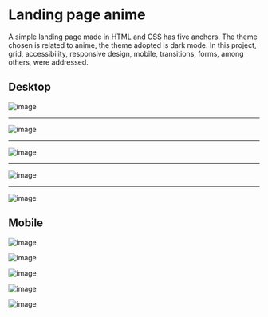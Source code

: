 # Landing page anime
A simple landing page made in HTML and CSS has five anchors. The theme chosen is related to anime, the theme adopted is dark mode. In this project, grid, accessibility, responsive design, mobile, transitions, forms, among others, were addressed.

## Desktop
![image](https://user-images.githubusercontent.com/48998618/216755923-6b7718c3-47f4-4356-88f7-c2ef2ab77549.png)<hr>
![image](https://user-images.githubusercontent.com/48998618/216755960-49d41337-a3d9-4cf0-bf69-1a448c1ea42f.png)<hr>
![image](https://user-images.githubusercontent.com/48998618/216756040-46f513ea-0084-48c9-b88f-f0f263078ebf.png)<hr>
![image](https://user-images.githubusercontent.com/48998618/216756085-5297a310-41a0-4149-a6a2-8d3df5c35dfc.png)<hr>
![image](https://user-images.githubusercontent.com/48998618/216756299-141d40b9-1cd2-49f6-8401-cb3c6313ca8e.png)

## Mobile
![image](https://user-images.githubusercontent.com/48998618/216756734-7db34c32-c6cf-4bce-a575-6f596805a640.png)<br>

![image](https://user-images.githubusercontent.com/48998618/216756768-676cefd5-c75c-4494-99f7-8ff8ba70326c.png)<br>

![image](https://user-images.githubusercontent.com/48998618/216756994-28b27bd3-7efa-43a3-97a6-ccf1cd039048.png)<br>

![image](https://user-images.githubusercontent.com/48998618/216756944-f84e5b3f-d021-4baf-91b8-b4669fc1f37a.png)<br>

![image](https://user-images.githubusercontent.com/48998618/216757058-ac14306c-7b10-4c0c-abac-16b0951d1605.png)

